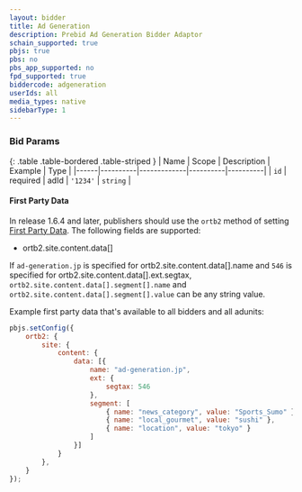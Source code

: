 ```yaml
---
layout: bidder
title: Ad Generation
description: Prebid Ad Generation Bidder Adaptor
schain_supported: true
pbjs: true
pbs: no
pbs_app_supported: no
fpd_supported: true
biddercode: adgeneration
userIds: all
media_types: native
sidebarType: 1
---
```



### Bid Params

{: .table .table-bordered .table-striped }
| Name | Scope    | Description | Example  | Type     |
|------|----------|-------------|----------|----------|
| `id` | required | adId        | `'1234'` | `string` |

#### First Party Data

In release 1.6.4 and later, publishers should use the `ortb2` method of setting [First Party Data](https://docs.prebid.org/features/firstPartyData.html). The following fields are supported:

* ortb2.site.content.data[]

If `ad-generation.jp` is specified for ortb2.site.content.data[].name and `546` is specified for ortb2.site.content.data[].ext.segtax,
`ortb2.site.content.data[].segment[].name` and `ortb2.site.content.data[].segment[].value` can be any string value.

Example first party data that's available to all bidders and all adunits:

```javascript
pbjs.setConfig({
    ortb2: {
        site: {
            content: {
                data: [{
                    name: "ad-generation.jp",
                    ext: {
                        segtax: 546
                    },
                    segment: [
                        { name: "news_category", value: "Sports_Sumo" },// name and value must be string types
                        { name: "local_gourmet", value: "sushi" },
                        { name: "location", value: "tokyo" }
                    ]
                }]
            }
        },
    }
});
```